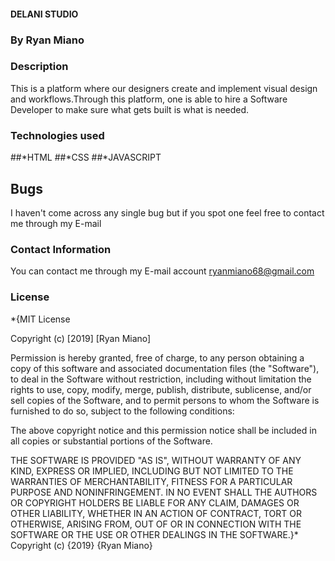 #### DELANI STUDIO

### By Ryan Miano

### Description
This is a platform where  our designers create and implement visual design and workflows.Through this platform, one is able  to hire a Software Developer to make sure what gets built is what is needed.


### Technologies used 
##*HTML
##*CSS
##*JAVASCRIPT

## Bugs
I haven't come across any single bug but if you spot one feel free to contact me through my E-mail

### Contact Information
You can contact me through my E-mail account ryanmiano68@gmail.com

### License 
*{MIT License

Copyright (c) [2019] [Ryan Miano]

Permission is hereby granted, free of charge, to any person obtaining a copy of this software and associated documentation files (the "Software"), to deal in the Software without restriction, including without limitation the rights to use, copy, modify, merge, publish, distribute, sublicense, and/or sell copies of the Software, and to permit persons to whom the Software is furnished to do so, subject to the following conditions:

The above copyright notice and this permission notice shall be included in all copies or substantial portions of the Software.

THE SOFTWARE IS PROVIDED "AS IS", WITHOUT WARRANTY OF ANY KIND, EXPRESS OR IMPLIED, INCLUDING BUT NOT LIMITED TO THE WARRANTIES OF MERCHANTABILITY, FITNESS FOR A PARTICULAR PURPOSE AND NONINFRINGEMENT. IN NO EVENT SHALL THE AUTHORS OR COPYRIGHT HOLDERS BE LIABLE FOR ANY CLAIM, DAMAGES OR OTHER LIABILITY, WHETHER IN AN ACTION OF CONTRACT, TORT OR OTHERWISE, ARISING FROM, OUT OF OR IN CONNECTION WITH THE SOFTWARE OR THE USE OR OTHER DEALINGS IN THE SOFTWARE.}* Copyright (c) {2019} {Ryan Miano}

